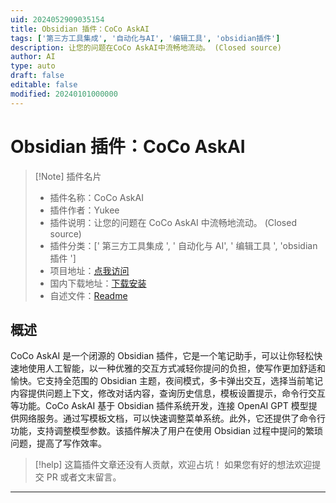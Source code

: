 ```yaml
---
uid: 2024052909035154
title: Obsidian 插件：CoCo AskAI
tags: ['第三方工具集成', '自动化与AI', '编辑工具', 'obsidian插件']
description: 让您的问题在CoCo AskAI中流畅地流动。 (Closed source)
author: AI
type: auto
draft: false
editable: false
modified: 20240101000000
---
```


# Obsidian 插件：CoCo AskAI

> [!Note] 插件名片
> - 插件名称：CoCo AskAI
> - 插件作者：Yukee
> - 插件说明：让您的问题在 CoCo AskAI 中流畅地流动。 (Closed source)
> - 插件分类：[' 第三方工具集成 ', ' 自动化与 AI', ' 编辑工具 ', 'obsidian 插件 ']
> - 项目地址：[点我访问](https://github.com/yamfeel/coco-askai)
> - 国内下载地址：[下载安装](https://pkmer.cn/products/plugin/pluginMarket/?coco-askai)
> - 自述文件：[Readme](https://ghproxy.net/https://raw.githubusercontent.com/yamfeel/coco-askai/main/README.md)

## 概述

CoCo AskAI 是一个闭源的 Obsidian 插件，它是一个笔记助手，可以让你轻松快速地使用人工智能，以一种优雅的交互方式减轻你提问的负担，使写作更加舒适和愉快。它支持全范围的 Obsidian 主题，夜间模式，多卡弹出交互，选择当前笔记内容提供问题上下文，修改对话内容，查询历史信息，模板设置提示，命令行交互等功能。CoCo AskAI 基于 Obsidian 插件系统开发，连接 OpenAI GPT 模型提供网络服务。通过写模板文档，可以快速调整菜单系统。此外，它还提供了命令行功能，支持调整模型参数。该插件解决了用户在使用 Obsidian 过程中提问的繁琐问题，提高了写作效率。

> [!help]
> 这篇插件文章还没有人贡献，欢迎占坑！
> 如果您有好的想法欢迎提交 PR 或者文末留言。

---




